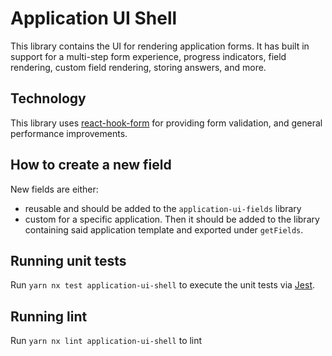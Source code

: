 # Application UI Shell

This library contains the UI for rendering application forms. It has built in support for a multi-step form experience, progress indicators, field rendering, custom field rendering, storing answers, and more.

## Technology

This library uses [react-hook-form](https://react-hook-form.com/) for providing form validation, and general performance improvements.

## How to create a new field

New fields are either:

- reusable and should be added to the `application-ui-fields` library
- custom for a specific application. Then it should be added to the library containing said application template and exported under `getFields`.

## Running unit tests

Run `yarn nx test application-ui-shell` to execute the unit tests via [Jest](https://jestjs.io).

## Running lint

Run `yarn nx lint application-ui-shell` to lint
